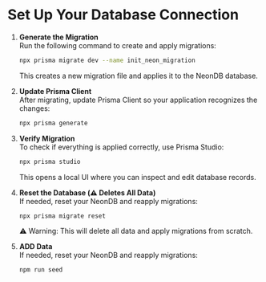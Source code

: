 # Set Up Your Database Connection

1. **Generate the Migration**  
   Run the following command to create and apply migrations:

   ```sh
   npx prisma migrate dev --name init_neon_migration
   ```

   This creates a new migration file and applies it to the NeonDB database.

2. **Update Prisma Client**  
   After migrating, update Prisma Client so your application recognizes the changes:

   ```sh
   npx prisma generate
   ```

3. **Verify Migration**  
   To check if everything is applied correctly, use Prisma Studio:

   ```sh
   npx prisma studio
   ```

   This opens a local UI where you can inspect and edit database records.

4. **Reset the Database (⚠️ Deletes All Data)**  
   If needed, reset your NeonDB and reapply migrations:

   ```sh
   npx prisma migrate reset
   ```

   ⚠️ Warning: This will delete all data and apply migrations from scratch.

5. **ADD Data**  
   If needed, reset your NeonDB and reapply migrations:

   ```sh
   npm run seed
   ```
